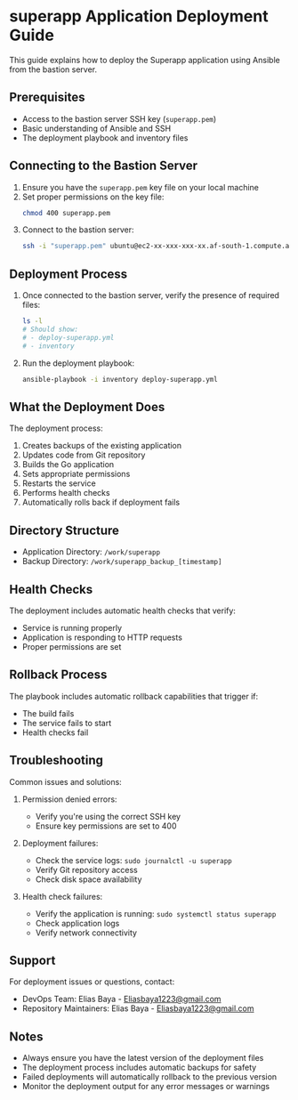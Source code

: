 # superapp Application Deployment Guide

This guide explains how to deploy the Superapp application using Ansible from the bastion server.

## Prerequisites

- Access to the bastion server SSH key (`superapp.pem`)
- Basic understanding of Ansible and SSH
- The deployment playbook and inventory files

## Connecting to the Bastion Server

1. Ensure you have the `superapp.pem` key file on your local machine
2. Set proper permissions on the key file:
   ```bash
   chmod 400 superapp.pem
   ```
3. Connect to the bastion server:
   ```bash
   ssh -i "superapp.pem" ubuntu@ec2-xx-xxx-xxx-xx.af-south-1.compute.amazonaws.com
   ```

## Deployment Process

1. Once connected to the bastion server, verify the presence of required files:

   ```bash
   ls -l
   # Should show:
   # - deploy-superapp.yml
   # - inventory
   ```

2. Run the deployment playbook:
   ```bash
   ansible-playbook -i inventory deploy-superapp.yml
   ```

## What the Deployment Does

The deployment process:

1. Creates backups of the existing application
2. Updates code from Git repository
3. Builds the Go application
4. Sets appropriate permissions
5. Restarts the service
6. Performs health checks
7. Automatically rolls back if deployment fails

## Directory Structure

- Application Directory: `/work/superapp`
- Backup Directory: `/work/superapp_backup_[timestamp]`

## Health Checks

The deployment includes automatic health checks that verify:

- Service is running properly
- Application is responding to HTTP requests
- Proper permissions are set

## Rollback Process

The playbook includes automatic rollback capabilities that trigger if:

- The build fails
- The service fails to start
- Health checks fail

## Troubleshooting

Common issues and solutions:

1. Permission denied errors:

   - Verify you're using the correct SSH key
   - Ensure key permissions are set to 400

2. Deployment failures:

   - Check the service logs: `sudo journalctl -u superapp`
   - Verify Git repository access
   - Check disk space availability

3. Health check failures:
   - Verify the application is running: `sudo systemctl status superapp`
   - Check application logs
   - Verify network connectivity

## Support

For deployment issues or questions, contact:

- DevOps Team: Elias Baya - Eliasbaya1223@gmail.com
- Repository Maintainers: Elias Baya - Eliasbaya1223@gmail.com

## Notes

- Always ensure you have the latest version of the deployment files
- The deployment process includes automatic backups for safety
- Failed deployments will automatically rollback to the previous version
- Monitor the deployment output for any error messages or warnings
